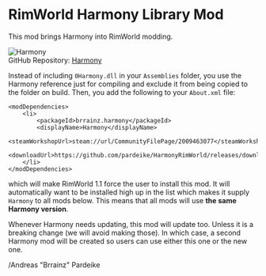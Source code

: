 # RimWorld Harmony Library Mod

This mod brings Harmony into RimWorld modding.

![Harmony](https://raw.githubusercontent.com/pardeike/Harmony/master/HarmonyLogo.png)  
GitHub Repository: [Harmony](https://github.com/pardeike/Harmony)

Instead of including `0Harmony.dll` in your `Assemblies` folder, you use the Harmony reference just for compiling and exclude it from being copied to the folder on build. Then, you add the following to your `About.xml` file:

```
<modDependencies>
    <li>
        <packageId>brrainz.harmony</packageId>
        <displayName>Harmony</displayName>
        <steamWorkshopUrl>steam://url/CommunityFilePage/2009463077</steamWorkshopUrl>
        <downloadUrl>https://github.com/pardeike/HarmonyRimWorld/releases/download/v1.0.0/Harmony.zip</downloadUrl>
    </li>
</modDependencies>
```

which will make RimWorld 1.1 force the user to install this mod. It will automatically want to be installed high up in the list which makes it supply `Harmony` to all mods below. This means that all mods will use **the same Harmony version**.

Whenever Harmony needs updating, this mod will update too. Unless it is a breaking change (we will avoid making those). In which case, a second Harmony mod will be created so users can use either this one or the new one.

/Andreas "Brrainz" Pardeike
